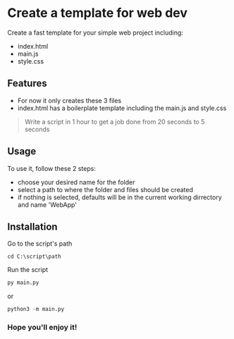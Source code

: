 # Create a template for web dev

Create a fast template for your simple web project including: 

- index.html
- main.js
- style.css

## Features

- For now it only creates these 3 files
- index.html has a boilerplate template including the main.js and style.css

> Write a script in 1 hour to get a job done from 20 seconds to 5 seconds

## Usage

To use it, follow these 2 steps:

- choose your desired name for the folder
- select a path to where the folder and files should be created
- if nothing is selected, defaults will be in the current working dirrectory and name 'WebApp'

## Installation

Go to the script's path
```
cd C:\script\path
```
Run the script
```python
py main.py
```
or
```python
python3 -m main.py
```

### Hope you'll enjoy it!
